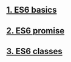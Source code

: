 
## [1. ES6 basics](https://github.com/ehabsmh/alx-backend-javascript/tree/main/0x00-ES6_basic)

## [2. ES6 promise](https://github.com/ehabsmh/alx-backend-javascript/tree/main/0x01-ES6_promise)

## [3. ES6 classes](https://github.com/ehabsmh/alx-backend-javascript/tree/main/0x02-ES6_classes)
